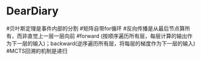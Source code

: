 # DearDiary
#贝叶斯定理是事件内部的分割
#矩阵自带for循环
#反向传播是从最后节点算所有，而非直觉上一层一层向前
#forward (按顺序遍历所有层，每层计算的输出作为下一层的输入)；backward(逆序遍历所有层，将每层的梯度作为下一层的输入)
#MCTS回溯的机制是递归
